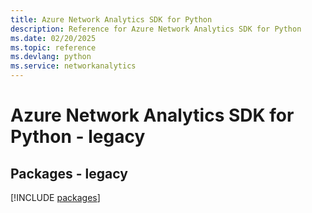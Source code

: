 ```yaml
---
title: Azure Network Analytics SDK for Python
description: Reference for Azure Network Analytics SDK for Python
ms.date: 02/20/2025
ms.topic: reference
ms.devlang: python
ms.service: networkanalytics
---
```

# Azure Network Analytics SDK for Python - legacy
## Packages - legacy
[!INCLUDE [packages](network-analytics-index.md)]